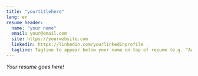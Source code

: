 ```yaml
---
title: "yourtitlehere"
lang: en
resume_header:
  name: "your name"
  email: your@email.com
  site: https://yourwebsite.com
  linkedin: https://linkedin.com/yourlinkedinprofile
  tagline: Tagline to appear below your name on top of resume (e.g. "Awesome IT Professional")
---
```


*Your resume goes here!*